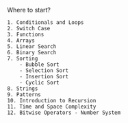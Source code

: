 Where to start?
    
    1. Conditionals and Loops
    2. Switch Case
    3. Functions
    4. Arrays
    5. Linear Search
    6. Binary Search
    7. Sorting
        - Bubble Sort
        - Selection Sort
        - Insertion Sort
        - Cyclic Sort
    8. Strings
    9. Patterns
    10. Introduction to Recursion
    11. Time and Space Complexity
    12. Bitwise Operators - Number System
